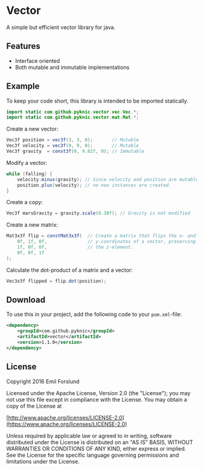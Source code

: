 # Vector
A simple but efficient vector library for java.

## Features
* Interface oriented
* Both mutable and immutable implementations

## Example
To keep your code short, this library is intended to be imported statically.
```java
import static com.github.pyknic.vector.vec.Vec.*;
import static com.github.pyknic.vector.mat.Mat.*;
```

Create a new vector:
```java
Vec3f position = vec3f(3, 3, 0);       // Mutable
Vec3f velocity = vec3f(0, 0, 0);       // Mutable
Vec3f gravity  = const3f(0, 9.82f, 0); // Immutable
```

Modify a vector:
```java
while (falling) {
    velocity.minus(gravity); // Since velocity and position are mutable,
    position.plus(velocity); // no new instances are created.
}
```

Create a copy:
```java
Vec3f marsGravity = gravity.scale(0.38f); // Gravity is not modified
```

Create a new matrix:
```java
Mat3x3f flip = constMat3x3f(  // Create a matrix that flips the x- and
    0f, 1f, 0f,               // y-coordinates of a vector, preserving
    1f, 0f, 0f,               // the z-element.
    0f, 0f, 1f
);
```

Calculate the dot-product of a matrix and a vector:
```java
Vec3x3f flipped = flip.dot(position);
```

## Download
To use this in your project, add the following code to your `pom.xml`-file:
```xml
<dependency>
    <groupId>com.github.pyknic</groupId>
    <artifactId>vector</artifactId>
    <version>1.1.0</version>
</dependency>
```

## License
Copyright 2016 Emil Forslund

Licensed under the Apache License, Version 2.0 (the "License");
you may not use this file except in compliance with the License.
You may obtain a copy of the License at

[http://www.apache.org/licenses/LICENSE-2.0](https://www.apache.org/licenses/LICENSE-2.0)

Unless required by applicable law or agreed to in writing, software
distributed under the License is distributed on an "AS IS" BASIS,
WITHOUT WARRANTIES OR CONDITIONS OF ANY KIND, either express or implied.
See the License for the specific language governing permissions and
limitations under the License.
